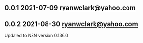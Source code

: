## 0.0.1 2021-07-09 <ryanwclark@yahoo.com>

## 0.0.2 2021-08-30 <ryanwclark@yahoo.com>
Updated to N8N version 0.136.0